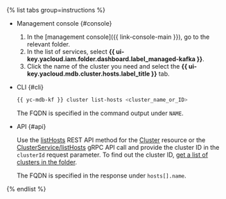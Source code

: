 {% list tabs group=instructions %}

- Management console {#console}

   1. In the [management console]({{ link-console-main }}), go to the relevant folder.
   1. In the list of services, select **{{ ui-key.yacloud.iam.folder.dashboard.label_managed-kafka }}**.
   1. Click the name of the cluster you need and select the **{{ ui-key.yacloud.mdb.cluster.hosts.label_title }}** tab.

- CLI {#cli}

   ```bash
   {{ yc-mdb-kf }} cluster list-hosts <cluster_name_or_ID>
   ```

   The FQDN is specified in the command output under `NAME`.

- API {#api}

   Use the [listHosts](../../../managed-kafka/api-ref/Cluster/listHosts.md) REST API method for the [Cluster](../../../managed-kafka/api-ref/Cluster/index.md) resource or the [ClusterService/listHosts](../../../managed-kafka/api-ref/grpc/Cluster/listHosts.md) gRPC API call and provide the cluster ID in the `clusterId` request parameter. To find out the cluster ID, [get a list of clusters in the folder](../../../managed-kafka/operations/cluster-list.md#list-clusters).

   The FQDN is specified in the response under `hosts[].name`.

{% endlist %}